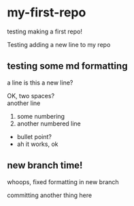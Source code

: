 # my-first-repo
testing making a first repo!


Testing adding a new line to my repo


## testing some md formatting

a line
is this a new line?

OK, two spaces?  
another line

1. some numbering
2. another numbered line

- bullet point?
- ah it works, ok

## new branch time!
whoops, fixed formatting in new branch

committing another thing here
